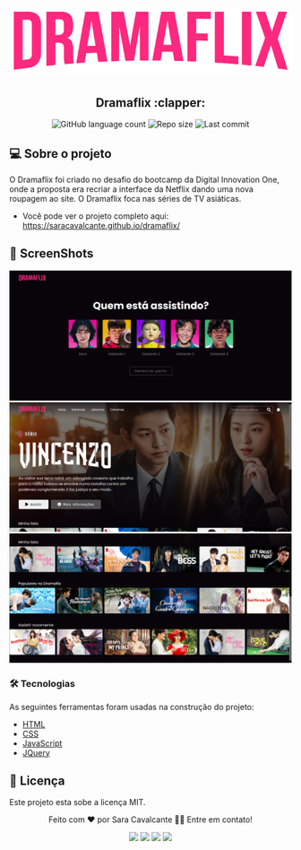 <h1 align="center">
    <img alt="FlexTourism" title="#FlexTourism" src="./img/logo.png" />
</h1>

<h2 align="center"> 
	Dramaflix :clapper:
</h2>


<p align="center">
  <img alt="GitHub language count" src="https://img.shields.io/github/languages/count/saracavalcante/dramaflix?color=%23FE287E&style=flat-square"/>
  <img alt="Repo size" src="https://img.shields.io/github/repo-size/saracavalcante/dramaflix?color=FE287E&style=flat-square"/>
  <img alt="Last commit" src="https://img.shields.io/github/last-commit/saracavalcante/dramaflix?color=FE287E&style=flat-square"/>
</p>

## 💻 Sobre o projeto
O Dramaflix foi criado no desafio do bootcamp da Digital Innovation One, onde a proposta era recriar a interface da Netflix dando uma nova roupagem ao site.
O Dramaflix foca nas séries de TV asiáticas. 

- Você pode ver o projeto completo aqui: https://saracavalcante.github.io/dramaflix/

## :camera_flash: ScreenShots
<img alt="FlexTourism" title="#FlexTourism" src="./img/screenshot-1.png" />
<img alt="FlexTourism" title="#FlexTourism" src="./img/screenshot-2.png" />
<img alt="FlexTourism" title="#FlexTourism" src="./img/screenshot-3.png" />

### 🛠 Tecnologias

As seguintes ferramentas foram usadas na construção do projeto:

- [HTML](https://html.spec.whatwg.org/multipage/)
- [CSS](https://www.w3.org/Style/CSS/Overview.en.html)
- [JavaScript](https://developer.mozilla.org/en-US/docs/Web/JavaScript)
- [JQuery](https://jquery.com/)

## 📝 Licença

Este projeto esta sobe a licença MIT.

<div align="center">
  <p>Feito com ❤️ por Sara Cavalcante 👋🏽 Entre em contato!</p>
  <a href="https://www.instagram.com/sara2cavalcante/" target="_blank"><img src="https://img.shields.io/badge/Instagram-E4405F?style=for-the-badge&logo=instagram&logoColor=white" target="_blank"></a>
  <a href = "mailto:designersaracavalcante@gmail.com"><img src="https://img.shields.io/badge/-Gmail-%23333?style=for-the-badge&logo=gmail&logoColor=white" target="_blank"></a>
   <a href="https://twitter.com/a_saracaval"><img src="https://img.shields.io/badge/Twitter-1DA1F2?style=for-the-badge&logo=twitter&logoColor=white" target="_blank"></a>
  <a href="https://www.linkedin.com/in/sara-cavalcante-b78a06177/" target="_blank"><img src="https://img.shields.io/badge/-LinkedIn-%230077B5?style=for-the-badge&logo=linkedin&logoColor=white" target="_blank"></a> 
</div>

